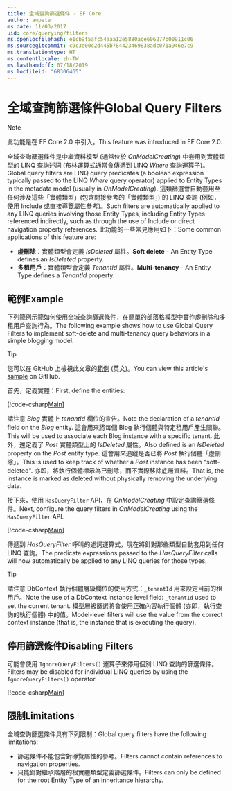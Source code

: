 ```yaml
---
title: 全域查詢篩選條件 - EF Core
author: anpete
ms.date: 11/03/2017
uid: core/querying/filters
ms.openlocfilehash: e1cb9f5afc54aaa12e5880ace606277b00911c06
ms.sourcegitcommit: c9c3e00c2d445b784423469838adc071a946e7c9
ms.translationtype: HT
ms.contentlocale: zh-TW
ms.lasthandoff: 07/18/2019
ms.locfileid: "68306465"
---
```

# <a name="global-query-filters"></a><span data-ttu-id="cf8dd-102">全域查詢篩選條件</span><span class="sxs-lookup"><span data-stu-id="cf8dd-102">Global Query Filters</span></span>

> [!NOTE]
> <span data-ttu-id="cf8dd-103">此功能是在 EF Core 2.0 中引入。</span><span class="sxs-lookup"><span data-stu-id="cf8dd-103">This feature was introduced in EF Core 2.0.</span></span>

<span data-ttu-id="cf8dd-104">全域查詢篩選條件是中繼資料模型 (通常位於 *OnModelCreating*) 中套用到實體類型的 LINQ 查詢述詞 (布林運算式通常會傳遞到 LINQ *Where* 查詢運算子)。</span><span class="sxs-lookup"><span data-stu-id="cf8dd-104">Global query filters are LINQ query predicates (a boolean expression typically passed to the LINQ *Where* query operator) applied to Entity Types in the metadata model (usually in *OnModelCreating*).</span></span> <span data-ttu-id="cf8dd-105">這類篩選會自動套用至任何涉及這些「實體類型」(包含間接參考的「實體類型」) 的 LINQ 查詢 (例如，使用 Include 或直接導覽屬性參考)。</span><span class="sxs-lookup"><span data-stu-id="cf8dd-105">Such filters are automatically applied to any LINQ queries involving those Entity Types, including Entity Types referenced indirectly, such as through the use of Include or direct navigation property references.</span></span> <span data-ttu-id="cf8dd-106">此功能的一些常見應用如下：</span><span class="sxs-lookup"><span data-stu-id="cf8dd-106">Some common applications of this feature are:</span></span>

* <span data-ttu-id="cf8dd-107">**虛刪除**：實體類型會定義 *IsDeleted* 屬性。</span><span class="sxs-lookup"><span data-stu-id="cf8dd-107">**Soft delete** - An Entity Type defines an *IsDeleted* property.</span></span>
* <span data-ttu-id="cf8dd-108">**多租用戶**：實體類型會定義 *TenantId* 屬性。</span><span class="sxs-lookup"><span data-stu-id="cf8dd-108">**Multi-tenancy** - An Entity Type defines a *TenantId* property.</span></span>

## <a name="example"></a><span data-ttu-id="cf8dd-109">範例</span><span class="sxs-lookup"><span data-stu-id="cf8dd-109">Example</span></span>

<span data-ttu-id="cf8dd-110">下列範例示範如何使用全域查詢篩選條件，在簡單的部落格模型中實作虛刪除和多租用戶查詢行為。</span><span class="sxs-lookup"><span data-stu-id="cf8dd-110">The following example shows how to use Global Query Filters to implement soft-delete and multi-tenancy query behaviors in a simple blogging model.</span></span>

> [!TIP]
> <span data-ttu-id="cf8dd-111">您可以在 GitHub 上檢視此文章的[範例](https://github.com/aspnet/EntityFramework.Docs/tree/master/samples/core/QueryFilters) \(英文\)。</span><span class="sxs-lookup"><span data-stu-id="cf8dd-111">You can view this article's [sample](https://github.com/aspnet/EntityFramework.Docs/tree/master/samples/core/QueryFilters) on GitHub.</span></span>

<span data-ttu-id="cf8dd-112">首先，定義實體：</span><span class="sxs-lookup"><span data-stu-id="cf8dd-112">First, define the entities:</span></span>

[!code-csharp[Main](../../../samples/core/QueryFilters/Program.cs#Entities)]

<span data-ttu-id="cf8dd-113">請注意 _Blog_ 實體上 _tenantId_ 欄位的宣告。</span><span class="sxs-lookup"><span data-stu-id="cf8dd-113">Note the declaration of a _tenantId_ field on the _Blog_ entity.</span></span> <span data-ttu-id="cf8dd-114">這會用來將每個 Blog 執行個體與特定租用戶產生關聯。</span><span class="sxs-lookup"><span data-stu-id="cf8dd-114">This will be used to associate each Blog instance with a specific tenant.</span></span> <span data-ttu-id="cf8dd-115">此外，還定義了 _Post_ 實體類型上的 _IsDeleted_ 屬性。</span><span class="sxs-lookup"><span data-stu-id="cf8dd-115">Also defined is an _IsDeleted_ property on the _Post_ entity type.</span></span> <span data-ttu-id="cf8dd-116">這會用來追蹤是否已將 _Post_ 執行個體「虛刪除」。</span><span class="sxs-lookup"><span data-stu-id="cf8dd-116">This is used to keep track of whether a _Post_ instance has been "soft-deleted".</span></span> <span data-ttu-id="cf8dd-117">亦即，將執行個體標示為已刪除，而不實際移除底層資料。</span><span class="sxs-lookup"><span data-stu-id="cf8dd-117">That is, the instance is marked as deleted without physically removing the underlying data.</span></span>

<span data-ttu-id="cf8dd-118">接下來，使用 `HasQueryFilter` API，在 _OnModelCreating_ 中設定查詢篩選條件。</span><span class="sxs-lookup"><span data-stu-id="cf8dd-118">Next, configure the query filters in _OnModelCreating_ using the `HasQueryFilter` API.</span></span>

[!code-csharp[Main](../../../samples/core/QueryFilters/Program.cs#Configuration)]

<span data-ttu-id="cf8dd-119">傳遞到 _HasQueryFilter_ 呼叫的述詞運算式，現在將針對那些類型自動套用到任何 LINQ 查詢。</span><span class="sxs-lookup"><span data-stu-id="cf8dd-119">The predicate expressions passed to the _HasQueryFilter_ calls will now automatically be applied to any LINQ queries for those types.</span></span>

> [!TIP]
> <span data-ttu-id="cf8dd-120">請注意 DbContext 執行個體層級欄位的使用方式：`_tenantId` 用來設定目前的租用戶。</span><span class="sxs-lookup"><span data-stu-id="cf8dd-120">Note the use of a DbContext instance level field: `_tenantId` used to set the current tenant.</span></span> <span data-ttu-id="cf8dd-121">模型層級篩選將會使用正確內容執行個體 (亦即，執行查詢的執行個體) 中的值。</span><span class="sxs-lookup"><span data-stu-id="cf8dd-121">Model-level filters will use the value from the correct context instance (that is, the instance that is executing the query).</span></span>

## <a name="disabling-filters"></a><span data-ttu-id="cf8dd-122">停用篩選條件</span><span class="sxs-lookup"><span data-stu-id="cf8dd-122">Disabling Filters</span></span>

<span data-ttu-id="cf8dd-123">可能會使用 `IgnoreQueryFilters()` 運算子來停用個別 LINQ 查詢的篩選條件。</span><span class="sxs-lookup"><span data-stu-id="cf8dd-123">Filters may be disabled for individual LINQ queries by using the `IgnoreQueryFilters()` operator.</span></span>

[!code-csharp[Main](../../../samples/core/QueryFilters/Program.cs#IgnoreFilters)]

## <a name="limitations"></a><span data-ttu-id="cf8dd-124">限制</span><span class="sxs-lookup"><span data-stu-id="cf8dd-124">Limitations</span></span>

<span data-ttu-id="cf8dd-125">全域查詢篩選條件具有下列限制：</span><span class="sxs-lookup"><span data-stu-id="cf8dd-125">Global query filters have the following limitations:</span></span>

* <span data-ttu-id="cf8dd-126">篩選條件不能包含對導覽屬性的參考。</span><span class="sxs-lookup"><span data-stu-id="cf8dd-126">Filters cannot contain references to navigation properties.</span></span>
* <span data-ttu-id="cf8dd-127">只能針對繼承階層的根實體類型定義篩選條件。</span><span class="sxs-lookup"><span data-stu-id="cf8dd-127">Filters can only be defined for the root Entity Type of an inheritance hierarchy.</span></span>
